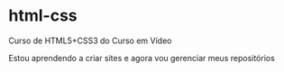 # html-css
 Curso de HTML5+CSS3 do Curso em Vídeo

 Estou aprendendo a criar sites e agora vou gerenciar meus repositórios
